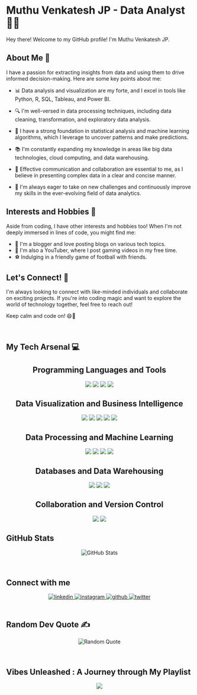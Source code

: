 <!--### Hi there 👋-->


<!-- <div align="center">
<img src="https://github.com/Logeshwaran95/Logeshwaran95/assets/83328395/3a3f47c6-bf3f-4f3c-b140-dfe2cc0740c0" align="center" style="width: 100%" />
</div>
-->

  

# Muthu Venkatesh JP - Data Analyst 👨‍💻

Hey there! Welcome to my GitHub profile! I'm Muthu Venkatesh JP.

## About Me 📝

I have a passion for extracting insights from data and using them to drive informed decision-making. Here are some key points about me:

- 📊 Data analysis and visualization are my forte, and I excel in tools like Python, R, SQL, Tableau, and Power BI.

- 🔍 I'm well-versed in data processing techniques, including data cleaning, transformation, and exploratory data analysis.

- 🧠 I have a strong foundation in statistical analysis and machine learning algorithms, which I leverage to uncover patterns and make predictions.

- 📚 I'm constantly expanding my knowledge in areas like big data technologies, cloud computing, and data warehousing.

- 🤝 Effective communication and collaboration are essential to me, as I believe in presenting complex data in a clear and concise manner.

- 🚀 I'm always eager to take on new challenges and continuously improve my skills in the ever-evolving field of data analytics.

## Interests and Hobbies 🎯

Aside from coding, I have other interests and hobbies too! When I'm not deeply immersed in lines of code, you might find me:

- 📝 I'm a blogger and love posting blogs on various tech topics.
- 🎥 I'm also a YouTuber, where I post gaming videos in my free time.
- ⚽️ Indulging in a friendly game of football with friends.

## Let's Connect! 🤝

I'm always looking to connect with like-minded individuals and collaborate on exciting projects. If you're into coding magic and want to explore the world of technology together, feel free to reach out!

Keep calm and code on! 😄🚀

<br/>

## My Tech Arsenal 💻

<h2 align="center">Programming Languages and Tools</h2>

<p align="center">
<img src="https://img.shields.io/badge/Python-3776AB?style=for-the-badge&logo=python&logoColor=white" />
<img src="https://img.shields.io/badge/SQL-CC2927?style=for-the-badge&logo=postgresql&logoColor=white" />
<img src="https://img.shields.io/badge/Tableau-E97627?style=for-the-badge&logo=tableau&logoColor=white" />
<img src="https://img.shields.io/badge/Power%20BI-F2C811?style=for-the-badge&logo=powerbi&logoColor=white" />
</p>

<h2 align="center">Data Visualization and Business Intelligence</h2>

<p align="center">
<img src="https://img.shields.io/badge/Excel-217346?style=for-the-badge&logo=microsoftexcel&logoColor=white" />
<img src="https://img.shields.io/badge/PowerPoint-B7472A?style=for-the-badge&logo=microsoftpowerpoint&logoColor=white" />
<img src="https://img.shields.io/badge/Pandas-150458?style=for-the-badge&logo=pandas&logoColor=white" />
<img src="https://img.shields.io/badge/Matplotlib-1D96F5?style=for-the-badge&logo=matplotlib&logoColor=white" />
<img src="https://img.shields.io/badge/Plotly-3F4F75?style=for-the-badge&logo=plotly&logoColor=white" />
</p>

<h2 align="center">Data Processing and Machine Learning</h2>

<p align="center">
<img src="https://img.shields.io/badge/NumPy-013243?style=for-the-badge&logo=numpy&logoColor=white" />
<img src="https://img.shields.io/badge/SciPy-8CACC8?style=for-the-badge&logo=scipy&logoColor=white" />
<img src="https://img.shields.io/badge/Scikit_learn-F7931E?style=for-the-badge&logo=scikit-learn&logoColor=white" />
<img src="https://img.shields.io/badge/TensorFlow-FF6F00?style=for-the-badge&logo=tensorflow&logoColor=white" />
</p>

<h2 align="center">Databases and Data Warehousing</h2>

<p align="center">
<img src="https://img.shields.io/badge/MySQL-4479A1?style=for-the-badge&logo=mysql&logoColor=white" />
<img src="https://img.shields.io/badge/PostgreSQL-336791?style=for-the-badge&logo=postgresql&logoColor=white" />
<img src="https://img.shields.io/badge/MongoDB-47A248?style=for-the-badge&logo=mongodb&logoColor=white" />
</p>

<h2 align="center">Collaboration and Version Control</h2>

<p align="center">
<img src="https://img.shields.io/badge/Git-F05032?style=for-the-badge&logo=git&logoColor=white" />
<img src="https://img.shields.io/badge/GitHub-181717?style=for-the-badge&logo=github&logoColor=white" />
</p>


<h2>GitHub Stats</h2>
<p align="center">
  <img src="https://github-readme-stats.vercel.app/api/top-langs/?username=muthuvenkatesh17&theme=jolly&hide_border=false&include_all_commits=false&count_private=false&layout=compact" alt="GitHub Stats"/>
<!--   <img src="https://github-readme-stats.vercel.app/api/top-langs/?username=logeshwaran95&title_color=7A7ADB&icon_color=2234AE&text_color=D3D3D3&bg_color=0,000000,130F40"/> -->
</p>

  

<br/>  



## Connect with me  
<div align="center">
<a href="https://www.linkedin.com/in/muthu-venkatesh-162165237/" target="_blank">
<img src=https://img.shields.io/badge/linkedin-%231E77B5.svg?&style=for-the-badge&logo=linkedin&logoColor=white alt=linkedin style="margin-bottom: 5px;" />
</a>
<a href="https://www.instagram.com/muthu_venkatesh_17/?hl=en" target="_blank">
<img src=https://img.shields.io/badge/instagram-%23000000.svg?&style=for-the-badge&logo=instagram&logoColor=white alt=instagram style="margin-bottom: 5px;" />
</a>
<a href="https://github.com/muthuvenkatesh17" target="_blank">
<img src=https://img.shields.io/badge/github-%2324292e.svg?&style=for-the-badge&logo=github&logoColor=white alt=github style="margin-bottom: 5px;" />
</a>
<a href="https://twitter.com/Logeshwaran395" target="_blank">
<img src=https://img.shields.io/badge/twitter-%2300acee.svg?&style=for-the-badge&logo=twitter&logoColor=white alt=twitter style="margin-bottom: 5px;" />
</a>  
</div> 

<br/>

## Random Dev Quote ✍️ 
<p align="center">
  <img src="https://quotes-github-readme.vercel.app/api?type=horizontal&theme=radical" alt="Random Quote"/>
</p>


<br/>

## Vibes Unleashed : A Journey through My Playlist

<!--
## Github Stats  
<div align="center"><img src="https://github-readme-stats.vercel.app/api?username=logeshwaran95&show_icons=true&count_private=true&hide_border=true" align="center" style="width: 100%" /></div>  

<br/> 
 
-->



  


<div align="center"><img src="https://spotify-github-profile.vercel.app/api/view?uid=31r7wm7uodrgpi3duwkn7ihipnme&cover_image=true&theme=default&show_offline=false&background_color=121212&interchange=false" /></div>  

<br/>  

<!-- <div align="center">
<img src="https://komarev.com/ghpvc/?username=logeshwaran95&&style=flat-square" align="center" />
</div>   -->
  

<br/>  

